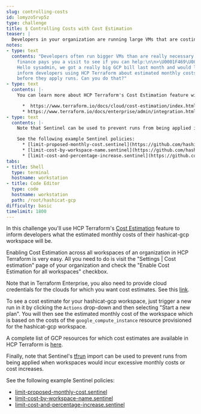 ```yaml
---
slug: controlling-costs
id: lomyzo5rvp5z
type: challenge
title: $ Controlling Costs with Cost Estimation
teaser: |
  Developers in your organization are running large VMs that are costing a lot of money. You need a way to restrict the costs of each workspace.
notes:
- type: text
  contents: "Developers often run bigger VMs than are really necessary. Karen from
    finance pays you a visit to see if you can help:\n\n>\U0001F469\U0001F3FC‍\U0001F4BC\U0001F4C8
    Hello sysadmin, we got a really big GCP bill last month and would like you to
    inform developers using HCP Terraform about estimated monthly costs of their workspaces
    before they apply runs. Can you do that?"
- type: text
  contents: |-
    You can learn more about HCP Terraform's Cost Estimation feature with these links:

      *  https://www.terraform.io/docs/cloud/cost-estimation/index.html
      * https://www.terraform.io/docs/enterprise/admin/integration.html#cost-estimation-integration
- type: text
  contents: |-
    Note that Sentinel can be used to prevent runs from being applied if estimated monthly costs or their increases are too high.

    See the following example Sentinel policies:
      * [limit-proposed-monthly-cost.sentinel](https://github.com/hashicorp/terraform-sentinel-policies/blob/main/cloud-agnostic/limit-proposed-monthly-cost.sentinel)
      * [limit-cost-by-workspace-name.sentinel](https://github.com/hashicorp/terraform-sentinel-policies/blob/main/cloud-agnostic/limit-cost-by-workspace-name.sentinel)
      * [limit-cost-and-percentage-increase.sentinel](https://github.com/hashicorp/terraform-sentinel-policies/blob/main/cloud-agnostic/limit-cost-and-percentage-increase.sentinel)
tabs:
- title: Shell
  type: terminal
  hostname: workstation
- title: Code Editor
  type: code
  hostname: workstation
  path: /root/hashicat-gcp
difficulty: basic
timelimit: 1800
---
```

In this challenge you'll use HCP Terraform's [Cost Estimation](https://www.terraform.io/docs/cloud/cost-estimation/index.html) feature to inform developers what the estimated monthly costs of their hashicat-gcp workspace will be.

Enabling Cost Estimation across all workspaces of an organization in HCP Terraform is very easy. All you need to do is visit the "Settings | Cost estimation" page of your organization and check the "Enable Cost Estimation for all workspaces" checkbox.

Note that in Terraform Enterprise, you also need to provide cloud credentials for the clouds for which you want cost estimates. See this [link](https://www.terraform.io/docs/enterprise/admin/integration.html#cost-estimation-integration).

To see a cost estimate for your hashicat-gcp workspace, just trigger a new run in it by clicking the `Actions` drop-down and then selecting "Start a new plan". You will then see the estimated monthly cost of the workspace which is based on the costs of the `google_compute_instance` resource provisioned for the hashicat-gcp workspace.

A complete list of GCP resources for which cost estimates are available in HCP Terraform is [here](https://www.terraform.io/docs/cloud/cost-estimation/gcp.html).

Finally, note that Sentinel's [tfrun](https://www.terraform.io/docs/cloud/sentinel/import/tfrun.html) import can be used to prevent runs from being applied when workspaces would incur excessive monthly costs or cost increases.

See the following example Sentinel policies:
  * [limit-proposed-monthly-cost.sentinel](https://github.com/hashicorp/terraform-sentinel-policies/blob/main/cloud-agnostic/limit-proposed-monthly-cost.sentinel)
  * [limit-cost-by-workspace-name.sentinel](https://github.com/hashicorp/terraform-sentinel-policies/blob/main/cloud-agnostic/limit-cost-by-workspace-name.sentinel)
  * [limit-cost-and-percentage-increase.sentinel](https://github.com/hashicorp/terraform-sentinel-policies/blob/main/cloud-agnostic/limit-cost-and-percentage-increase.sentinel)